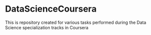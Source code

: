 DataScienceCoursera
===================

This is repository created for various tasks performed during the Data Science specialization tracks in Coursera
